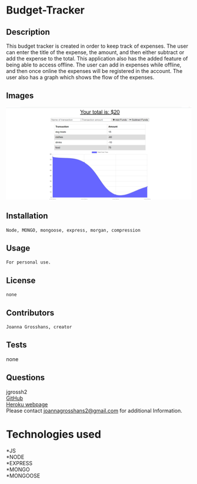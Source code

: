 # Budget-Tracker

## Description

This budget tracker is created in order to keep track of expenses. The user can enter the title of the expense, the amount, and then either subtract or add the expense to the total. This application also has the added feature of being able to access offline. The user can add in expenses while offline, and then once online the expenses will be registered in the account. The user also has a graph which shows the flow of the expenses.

## Images 
![budget-tracker homepage](./public/images/budget.png) <br>

## Installation
    Node, MONGO, mongoose, express, morgan, compression
## Usage
    For personal use.
## License
    none
## Contributors
    Joanna Grosshans, creator
## Tests
   none
## Questions
jgrossh2 <br />
[GitHub](https://github.com/jgrossh2/budget-tracker) <br />
[Heroku webpage](https://guarded-caverns-49606.herokuapp.com/) <br />
Please contact <joannagrosshans2@gmail.com> for additional Information.

# Technologies used
 *JS <br>
 *NODE <br>
 *EXPRESS <br>
 *MONGO <br>
 *MONGOOSE


 